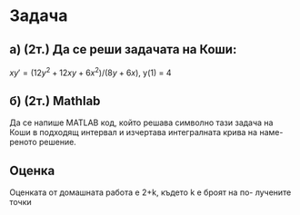 # Задача
## а) (2т.) Да се реши задачата на Коши:
$xy′ =(12y^2 + 12xy + 6x^2) / (8y + 6x)$, y(1) = 4
## б) (2т.) Mathlab
Да се напише MATLAB код, който решава символно тази задача
на Коши в подходящ интервал и изчертава интегралната крива на наме-
реното решение.
## Оценка
Оценката от домашната работа е 2+k, където k е броят на по-
лучените точки
